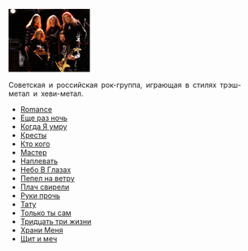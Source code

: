 ![](master.jpg)

Советская и российская рок-группа, играющая в стилях трэш-метал и хеви-метал. 

* [Romance](Romance)
* [Еще раз ночь](Еще%20раз%20ночь)
* [Когда Я умру](Когда%20Я%20умру)
* [Кресты](Кресты)
* [Кто кого](Кто%20кого)
* [Мастер](Мастер)
* [Наплевать](Наплевать)
* [Небо В Глазах](Небо%20В%20Глазах)
* [Пепел на ветру](Пепел%20на%20ветру)
* [Плач свирели](Плач%20свирели)
* [Руки прочь](Руки%20прочь)
* [Тату](Тату)
* [Только ты сам](Только%20ты%20сам)
* [Тридцать три жизни](Тридцать%20три%20жизни)
* [Храни Меня](Храни%20Меня)
* [Щит и меч](Щит%20и%20меч)
